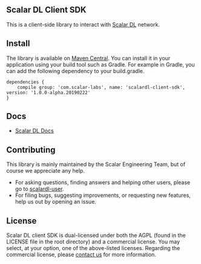 ## Scalar DL Client SDK

This is a client-side library to interact with [Scalar DL](https://github.com/scalar-labs/scalardl) network.

## Install
The library is available on [Maven Central](https://search.maven.org/search?q=a:scalardl-client-sdk). You can install it in your application using your build tool such as Gradle.
For example in Gradle, you can add the following dependency to your build.gradle.
```
dependencies {
    compile group: 'com.scalar-labs', name: 'scalardl-client-sdk', version: '1.0.0-alpha.20190222'
}
```

## Docs
* [Scalar DL Docs](https://scalardl.readthedocs.io/en/latest/)

## Contributing 
This library is mainly maintained by the Scalar Engineering Team, but of course we appreciate any help.

* For asking questions, finding answers and helping other users, please go to [scalardl-user](https://groups.google.com/forum/#!forum/scalardl-user).
* For filing bugs, suggesting improvements, or requesting new features, help us out by opening an issue.

## License
Scalar DL client SDK is dual-licensed under both the AGPL (found in the LICENSE file in the root directory) and a commercial license. You may select, at your option, one of the above-listed licenses. Regarding the commercial license, please [contact us](https://scalar-labs.com/contact_us/) for more information.
